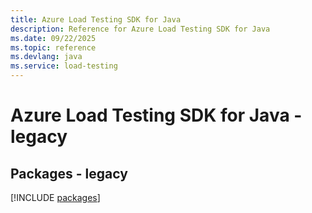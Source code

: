 ```yaml
---
title: Azure Load Testing SDK for Java
description: Reference for Azure Load Testing SDK for Java
ms.date: 09/22/2025
ms.topic: reference
ms.devlang: java
ms.service: load-testing
---
```

# Azure Load Testing SDK for Java - legacy
## Packages - legacy
[!INCLUDE [packages](load-testing-index.md)]
